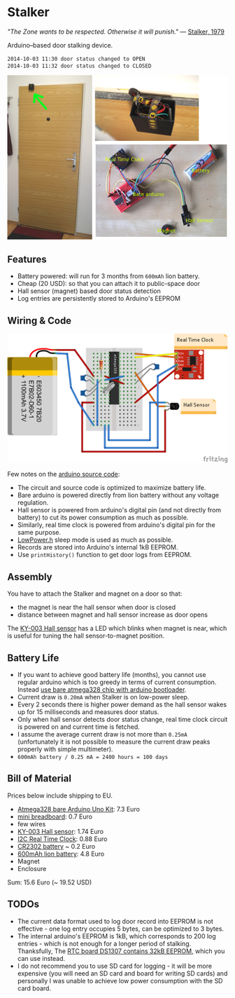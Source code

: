 Stalker
=======

_"The Zone wants to be respected. Otherwise it will punish."_ &mdash;  [ Stalker, 1979](http://en.wikipedia.org/wiki/Stalker_(1979_film))

Arduino&ndash;based door stalking device.

```
2014-10-03 11:30 door status changed to OPEN 
2014-10-03 11:32 door status changed to CLOSED
```

![Stalker](https://raw.githubusercontent.com/petervojtek/stalker/master/images/00.jpg)

Features
--------

* Battery powered: will run for 3 months from `600mAh` lion battery.
* Cheap (20 USD): so that you can attach it to public-space door
* Hall sensor (magnet) based door status detection 
* Log entries are persistently stored to Arduino's EEPROM

Wiring & Code
-------------

![Stalker fritzing diagram](https://raw.githubusercontent.com/petervojtek/stalker/master/images/wiring.png)

Few notes on the [arduino source code](https://github.com/petervojtek/stalker/blob/master/stalker.ino):
* The circuit and source code is optimized to maximize battery life.
* Bare arduino is powered directly from lion battery without any voltage regulation. 
* Hall sensor is powered from arduino's digital pin (and not directly from battery) to cut its power consumption as much as possible. 
 * Similarly, real time clock is powered from arduino's digital pin for the same purpose.
* [LowPower.h](https://github.com/rocketscream/Low-Power) sleep mode is used as much as possible.
* Records are stored into Arduino's internal 1kB EEPROM.
* Use `printHistory()` function to get door logs from EEPROM.

Assembly
--------

You have to attach the Stalker and magnet on a door so that:
* the magnet is near the hall sensor when door is closed
* distance between magnet and hall sensor increase as door opens

The [KY-003 Hall sensor](http://www.ebay.com/itm/KY-003-Hall-Magnetic-Sensor-Module-for-Arduino-AVR-PIC-Good-/370886143225) has a LED which blinks when magnet is near, which is useful for tuning the hall sensor-to-magnet position.

Battery Life
------------

* If you want to achieve good battery life (months), you cannot use regular arduino which is too greedy in terms of current consumption. Instead [use bare atmega328 chip with arduino bootloader](https://github.com/petervojtek/diy/wiki/Arduino-with-Very-Low-Power-Consumption).
* Current draw is `0.20mA` when Stalker is on low-power sleep. 
* Every 2 seconds there is higher power demand as the hall sensor wakes up for 15 milliseconds and measures door status.
 * Only when hall sensor detects door status change, real time clock circuit is powered on and current time is fetched.
* I assume the average current draw is not more than `0.25mA` (unfortunately it is not possible to measure the current draw peaks properly with simple multimeter).
* `600mAh battery / 0.25 mA = 2400 hours = 100 days`

Bill of Material
----------------

Prices below include shipping to EU.

* [Atmega328 bare Arduino Uno Kit](http://www.ebay.de/itm/ATMEGA328-PU-ARDUINO-UNO-KIT-mit-5V-Spannungsstabilisator-MCU-A449-/261357577770?ssPageName=ADME:L:OC:US:3160): 7.3 Euro
 * [mini breadboard](http://www.ebay.com/itm/Mini-Nickel-Plating-Breadboard-170-Tie-points-for-Arduino-Shield-Black-TN2F-/281265100067): 0.7 Euro
 * few wires 
* [KY-003 Hall sensor](http://www.ebay.com/itm/KY-003-Hall-Magnetic-Sensor-Module-for-Arduino-AVR-PIC-Good-/370886143225): 1.74 Euro
* [I2C Real Time Clock](http://www.ebay.com/itm/Arduino-I2C-RTC-DS1307-AT24C32-Real-Time-Clock-Module-For-AVR-ARM-PIC-SMD-/170910326110): 0.88 Euro
 * [CR2302 battery](http://www.ebay.com/itm/5-x-CR2032-DL2032-ECR2032-5004LC-3-Volt-Button-Cell-Battery-SL-/291197049625) ~ 0.2 Euro
* [600mAh lion battery](http://www.ebay.ca/itm/3-7V-600mAh-Lipo-Battery-for-Walkera-Syma-WLtoys-V929-V949-V959-V212-V222-/380960159510): 4.8 Euro
* Magnet
* Enclosure

Sum: 15.6 Euro (~ 19.52 USD)

TODOs
-----

* The current data format used to log door record into EEPROM is not effective - one log entry occupies 5 bytes, can be optimized to 3 bytes.
* The internal arduino's EEPROM is 1kB, which corresponds to 200 log entries - which is not enough for a longer period of stalking. Thanksfully, The [RTC board DS1307 contains 32kB EEPROM](http://www.instructables.com/id/Setting-the-DS1307-Real-Time-Clock-using-the-Seria/), which you can use instead.
 * I do not recommend you to use SD card for logging - it will be more expensive (you will need an SD card and board for writing SD cards) and personally I was unable to achieve low power consumption with the SD card board. 



